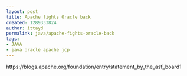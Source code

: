 ```yaml
---
layout: post
title: Apache fights Oracle back
created: 1289333824
author: ittayd
permalink: java/apache-fights-oracle-back
tags:
- JAVA
- java oracle apache jcp
---
```

<p>https://blogs.apache.org/foundation/entry/statement_by_the_asf_board1</p>
